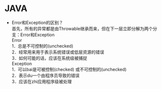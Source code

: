 # JAVA
* Error和Exception的区别？  
首先，所有的异常都是由Throwable继承而来，但在下一层立即分解为两个分支：Error和Exception  
Error  
1．总是不可控制的(unchecked)  
2．经常用来用于表示系统错误或低层资源的错误  
3．如何可能的话，应该在系统级被捕捉  
Exception  
1．可以bai是可被控制(checked) 或不可控制的(unchecked)  
2．表示du一个由程序员导致的错误  
3．应该在zhi应用程序级被处理  
